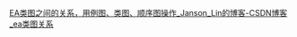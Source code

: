 [EA类图之间的关系，用例图、类图、顺序图操作_Janson_Lin的博客-CSDN博客_ea类图关系](https://blog.csdn.net/Janson_Lin/article/details/115212509)



